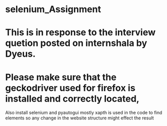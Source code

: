 # selenium_Assignment
# This is in response to the interview quetion posted on internshala by Dyeus.
# Please make sure that the geckodriver used for firefox is installed and correctly located,
Also install selenium and pyautogui
mostly xapth is used in the code to find elements so any change in the website structure might effect the result
